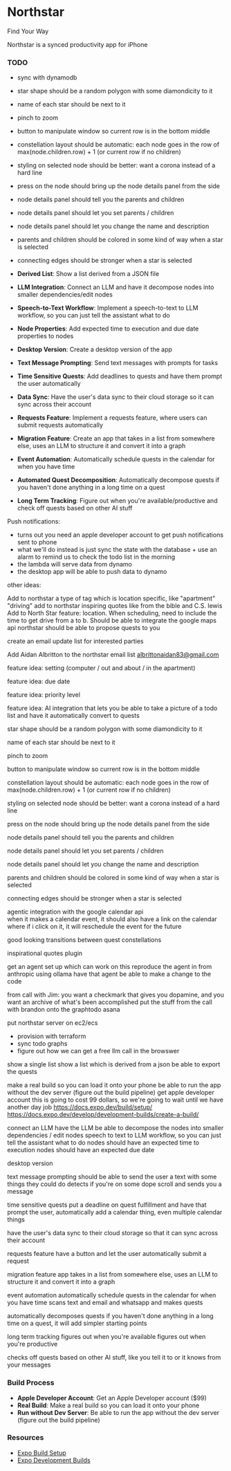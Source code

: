 # Northstar 
Find Your Way 


Northstar is a synced productivity app for iPhone 





### TODO 

- sync with dynamodb

- star shape should be a random polygon with some diamondicity to it
- name of each star should be next to it 
- pinch to zoom
- button to manipulate window so current row is in the bottom middle
- constellation layout should be automatic: each node goes in the row of max(node.children.row) + 1 (or current row if no children)
- styling on selected node should be better: want a corona instead of a hard line
- press on the node should bring up the node details panel from the side 
- node details panel should tell you the parents and children 
- node details panel should let you set parents / children
- node details panel should let you change the name and description 
- parents and children should be colored in some kind of way when a star is selected
- connecting edges should be stronger when a star is selected


- **Derived List**: Show a list derived from a JSON file
- **LLM Integration**: Connect an LLM and have it decompose nodes into smaller dependencies/edit nodes
- **Speech-to-Text Workflow**: Implement a speech-to-text to LLM workflow, so you can just tell the assistant what to do
- **Node Properties**: Add expected time to execution and due date properties to nodes
- **Desktop Version**: Create a desktop version of the app
- **Text Message Prompting**: Send text messages with prompts for tasks
- **Time Sensitive Quests**: Add deadlines to quests and have them prompt the user automatically
- **Data Sync**: Have the user's data sync to their cloud storage so it can sync across their account
- **Requests Feature**: Implement a requests feature, where users can submit requests automatically
- **Migration Feature**: Create an app that takes in a list from somewhere else, uses an LLM to structure it and convert it into a graph
- **Event Automation**: Automatically schedule quests in the calendar for when you have time
- **Automated Quest Decomposition**: Automatically decompose quests if you haven't done anything in a long time on a quest
- **Long Term Tracking**: Figure out when you're available/productive and check off quests based on other AI stuff


Push notifications:
- turns out you need an apple developer account to get push notifications sent to phone
- what we'll do instead is just sync the state with the database + use an alarm to remind us to check the todo list in the morning
- the lambda will serve data from dynamo 
- the desktop app will be able to push data to dynamo 


other ideas:

Add to northstar a type of tag which is location specific, like "apartment" "driving"
add to northstar inspiring quotes like from the bible and C.S. lewis 
Add to North Star feature: location. When scheduling, need to include the time to get drive from a to b.
Should be able to integrate the google maps api
northstar should be able to propose quests to you 


create an email update list for interested parties

Add Aidan Albritton to the northstar email list 
albrittonaidan83@gmail.com

feature idea: setting (computer / out and about / in the apartment)

feature idea: due date

feature idea: priority level 

feature idea: AI integration that lets you be able to take a picture of a todo list and have it automatically convert to quests

star shape should be a random polygon with some diamondicity to it

name of each star should be next to it 

pinch to zoom

button to manipulate window so current row is in the bottom middle

constellation layout should be automatic: each node goes in the row of max(node.children.row) + 1 (or current row if no children)

styling on selected node should be better: want a corona instead of a hard line

press on the node should bring up the node details panel from the side 

node details panel should tell you the parents and children 

node details panel should let you set parents / children

node details panel should let you change the name and description 

parents and children should be colored in some kind of way when a star is selected

connecting edges should be stronger when a star is selected




agentic integration with the google calendar api  
when it makes a calendar event, it should also have a link on the calendar where if i click on it, it will reschedule the event for the future

good looking transitions between quest constellations 

inspirational quotes plugin 



get an agent set up which can work on this
reproduce the agent in from anthropic using ollama
have that agent be able to make a change to the code


from call with Jim: you want a checkmark that gives you dopamine, and you want an archive of what's been accomplished
put the stuff from the call with brandon onto the graphtodo asana

put northstar server on ec2/ecs
- provision with terraform
- sync todo graphs 
- figure out how we can get a free llm call in the browswer


show a single list 
show a list which is derived from a json
be able to export the quests

make a real build so you can load it onto your phone
be able to run the app without the dev server (figure out the build pipeline)
get apple developer account
this is going to cost 99 dollars, so we're going to wait until we have another day job
https://docs.expo.dev/build/setup/
https://docs.expo.dev/develop/development-builds/create-a-build/

connect an LLM
have the LLM be able to decompose the nodes into smaller dependencies / edit nodes
speech to text to LLM workflow, so you can just tell the assistant what to do 
nodes should have an expected time to execution 
nodes should have an expected due date

desktop version

text message prompting 
should be able to send the user a text with some things they could do 
detects if you're on some dope scroll and sends you a message

time sensitive quests
put a deadline on quest fulfillment and have that prompt the user, automatically add a calendar thing, even multiple calendar things


have the user's data sync to their cloud storage so that it can sync across their account

requests feature
have a button and let the user automatically submit a request

migration feature
app takes in a list from somewhere else, uses an LLM to structure it and convert it into a graph

event automation
automatically schedule quests in the calendar for when you have time
scans text and email and whatsapp and makes quests

automatically decomposes quests
if you haven't done anything in a long time on a quest, it will add simpler starting points

long term tracking
figures out when you're available
figures out when you're productive

checks off quests based on other AI stuff, like you tell it to or it knows from your messages 





### Build Process

- **Apple Developer Account**: Get an Apple Developer account ($99)
- **Real Build**: Make a real build so you can load it onto your phone
- **Run without Dev Server**: Be able to run the app without the dev server (figure out the build pipeline)

### Resources

- [Expo Build Setup](https://docs.expo.dev/build/setup/)
- [Expo Development Builds](https://docs.expo.dev/develop/development-builds/create-a-build/)
